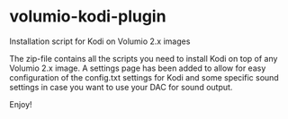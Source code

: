 # volumio-kodi-plugin
Installation script for Kodi on Volumio 2.x images

The zip-file contains all the scripts you need to install Kodi on top of any Volumio 2.x image. A settings page has been added to allow for easy configuration of the config.txt settings for Kodi and some specific sound settings in case you want to use your DAC for sound output.

Enjoy!
